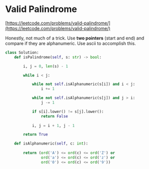 # Valid Palindrome

[https://leetcode.com/problems/valid-palindrome/](https://leetcode.com/problems/valid-palindrome/)

Honestly, not much of a trick. Use **two pointers** (start and end) and compare if they are alphanumeric. Use ascii to accomplish this.

```python
class Solution:
    def isPalindrome(self, s: str) -> bool:

        i, j = 0, len(s) - 1

        while i < j:

            while not self.isAlphanumeric(s[i]) and i < j:
                i += 1

            while not self.isAlphanumeric(s[j]) and j > i:
                j -= 1

            if s[i].lower() != s[j].lower():
                return False
            
            i, j = i + 1, j - 1

        return True

    def isAlphanumeric(self, c: int):
        
        return (ord('A') <= ord(c) <= ord('Z') or 
                ord('a') <= ord(c) <= ord('z') or
                ord('0') <= ord(c) <= ord('9'))

```